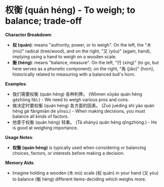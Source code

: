 # **权衡 (quán héng) - To weigh; to balance; trade-off**

**Character Breakdown**:  
- **权 (quán)**: means "authority, power, or to weigh". On the left, the "木 (mù)" radical (tree/wood), and on the right, "又 (yòu)" (again, hand), implying using a hand to weigh on a wooden scale.  
- **衡 (héng)**: means "balance, measure". On the left, "行 (xíng)" (to go, but here serves as a phonetic component); on the right, "角 (jiǎo)" (horn), historically related to measuring with a balanced bull's horn.

**Examples**:  
- 我们需要权衡 (quán héng) 各种利弊。 (Wǒmen xūyào quán héng gèzhǒng lìbì.) - We need to weigh various pros and cons.  
- 做决定时要权衡 (quán héng) 各方面的因素。 (Zuò juédìng shí yào quán héng gè fāngmiàn de yīnsù.) - When making decisions, you must balance all kinds of factors.  
- 他善于权衡 (quán héng) 轻重。 (Tā shànyú quán héng qīngzhòng.) - He is good at weighing importance.

**Usage Notes**:  
- **权衡 (quán héng)** is typically used when considering or balancing choices, factors, or interests before making a decision.

**Memory Aids**:  
- Imagine holding a wooden (木 mù) scale (权 quán) in your hand (又 yòu) to balance (衡 héng) different items-deciding which weighs more.